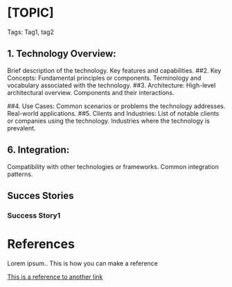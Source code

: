 # [TOPIC] 
Tags: Tag1, tag2
## 1. Technology Overview:
Brief description of the technology.
Key features and capabilities.
##2. Key Concepts:
Fundamental principles or components.
Terminology and vocabulary associated with the technology.
##3. Architecture:
High-level architectural overview.
Components and their interactions.

##4. Use Cases:
Common scenarios or problems the technology addresses.
Real-world applications.
##5. Clients and Industries:
List of notable clients or companies using the technology.
Industries where the technology is prevalent.

## 6. Integration:
Compatibility with other technologies or frameworks.
Common integration patterns.    

## Succes Stories
### Success Story1

# References
 Lorem ipsum..
This is how you can make a reference

[This is a reference to another link](https://www.terraform.io/docs/providers/azurerm/guides/service_principal_client_secret.html)
